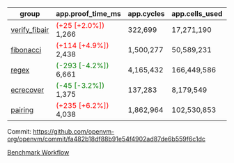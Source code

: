 | group | app.proof_time_ms | app.cycles | app.cells_used | leaf.proof_time_ms | leaf.cycles | leaf.cells_used |
| -- | -- | -- | -- | -- | -- | -- |
| [verify_fibair](https://github.com/openvm-org/openvm/blob/benchmark-results/benchmarks-pr/1871/verify_fibair-fa482b18df88b91e54f4902ad87de6b559f6c1dc.md) |<span style='color: red'>(+25 [+2.0%])</span> 1,266 |  322,699 |  17,271,190 |- | - | - |
| [fibonacci](https://github.com/openvm-org/openvm/blob/benchmark-results/benchmarks-pr/1871/fibonacci-fa482b18df88b91e54f4902ad87de6b559f6c1dc.md) |<span style='color: red'>(+114 [+4.9%])</span> 2,438 |  1,500,277 |  50,589,231 |- | - | - |
| [regex](https://github.com/openvm-org/openvm/blob/benchmark-results/benchmarks-pr/1871/regex-fa482b18df88b91e54f4902ad87de6b559f6c1dc.md) |<span style='color: green'>(-293 [-4.2%])</span> 6,661 |  4,165,432 |  166,449,586 |- | - | - |
| [ecrecover](https://github.com/openvm-org/openvm/blob/benchmark-results/benchmarks-pr/1871/ecrecover-fa482b18df88b91e54f4902ad87de6b559f6c1dc.md) |<span style='color: green'>(-45 [-3.2%])</span> 1,375 |  137,283 |  8,179,549 |- | - | - |
| [pairing](https://github.com/openvm-org/openvm/blob/benchmark-results/benchmarks-pr/1871/pairing-fa482b18df88b91e54f4902ad87de6b559f6c1dc.md) |<span style='color: red'>(+235 [+6.2%])</span> 4,038 |  1,862,964 |  102,530,853 |- | - | - |


Commit: https://github.com/openvm-org/openvm/commit/fa482b18df88b91e54f4902ad87de6b559f6c1dc

[Benchmark Workflow](https://github.com/openvm-org/openvm/actions/runs/16303985180)

